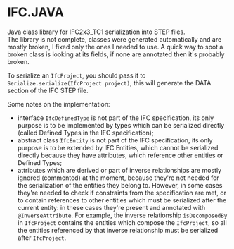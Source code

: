 # IFC.JAVA
Java class library for IFC2x3_TC1 serialization into STEP files.  
The library is not complete, classes were generated automatically and are mostly
broken, I fixed only the ones I needed to use. A quick way to spot a broken
class is looking at its fields, if none are annotated then it's probably broken.

To serialize an `IfcProject`, you should pass it to
`Serialize.serialize(IfcProject project)`, this will generate the DATA section
of the IFC STEP file.
 
Some notes on the implementation:
+ interface `IfcDefinedType` is not part of the IFC specification, its only
purpose is to be implemented by types which can be serialized directly (called
Defined Types in the IFC specification);
+ abstract class `IfcEntity` is not part of the IFC specification, its only
purpose is to be extended by IFC Entities, which cannot be serialized
directly because they have attributes, which reference other entities or
Defined Types;
+ attributes which are derived or part of inverse relationships are mostly
ignored (commented) at the moment, because they're not needed for the
serialization of the entities they belong to. However, in some cases they're
needed to check if constraints from the specification are met, or to
contain references to other entities which must be serialized after the
current entity: in these cases they're present and annotated with
`@InverseAttribute`. For example, the inverse relationship `isDecomposedBy` in
`IfcProject` contains the entities which compose the `IfcProject`, so all the
entities referenced by that inverse relationship must be serialized after
`IfcProject`.